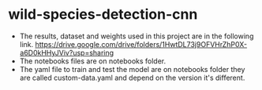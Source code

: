 # wild-species-detection-cnn
- The results, dataset and weights used in this project are in the following link.  https://drive.google.com/drive/folders/1HwtDL73j9OFVHrZhP0X-a6D0kHHyJViv?usp=sharing
- The notebooks files are on notebooks folder.
- The yaml file to train and test the model are on notebooks folder they are called custom-data.yaml and depend on the version it's different.

